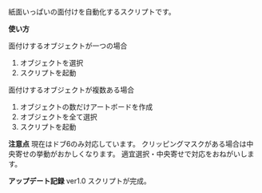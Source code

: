 紙面いっぱいの面付けを自動化するスクリプトです。

**使い方**

面付けするオブジェクトが一つの場合
1. オブジェクトを選択
2. スクリプトを起動

面付けするオブジェクトが複数ある場合
1. オブジェクトの数だけアートボードを作成
2. オブジェクトを全て選択
3. スクリプトを起動


**注意点**
現在はドブ6のみ対応しています。
クリッピングマスクがある場合は中央寄せの挙動がおかしくなります。
適宜選択・中央寄せで対応をおねがいします。


**アップデート記録**
ver1.0
スクリプトが完成。

